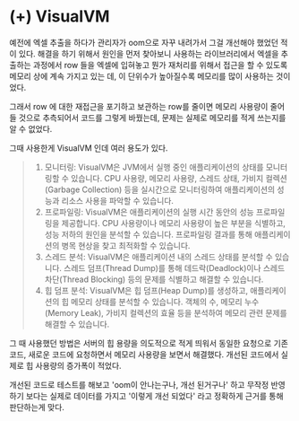 # (+) VisualVM

예전에 엑셀 추출을 하다가 관리자가 oom으로 자꾸 내려가서 그걸 개선해야 했었던 적이 있다. 해결을 하기 위해서 원인을 먼저 찾아보니 사용하는 라이브러리에서 엑셀을 추출하는 과정에서 row 들을 엑셀에 입혀놓고 뭔가 재처리를 위해서 접근을 할 수 있도록 메모리 상에 계속 가지고 있는 데, 이 단위수가 높아질수록 메모리를 많이 사용하는 것이었다.

그래서 row 에 대한 재접근을 포기하고 보관하는 row를 줄이면 메모리 사용량이 줄어들 것으로 추측되어서 코드를 그렇게 바꿨는데, 문제는 실제로 메모리를 적게 쓰는지를 알 수 없었다.

그때 사용한게 VisualVM 인데 여러 용도가 있다.

> 1. 모니터링: VisualVM은 JVM에서 실행 중인 애플리케이션의 상태를 모니터링할 수 있습니다. CPU 사용량, 메모리 사용량, 스레드 상태, 가비지 컬렉션(Garbage Collection) 등을 실시간으로 모니터링하여 애플리케이션의 성능과 리소스 사용을 파악할 수 있습니다.
> 2. 프로파일링: VisualVM은 애플리케이션의 실행 시간 동안의 성능 프로파일링을 제공합니다. CPU 사용량이나 메모리 사용량이 높은 부분을 식별하고, 성능 저하의 원인을 분석할 수 있습니다. 프로파일링 결과를 통해 애플리케이션의 병목 현상을 찾고 최적화할 수 있습니다.
> 3. 스레드 분석: VisualVM은 애플리케이션 내의 스레드 상태를 분석할 수 있습니다. 스레드 덤프(Thread Dump)를 통해 데드락(Deadlock)이나 스레드 차단(Thread Blocking) 등의 문제를 식별하고 해결할 수 있습니다.
> 4. 힙 덤프 분석: VisualVM은 힙 덤프(Heap Dump)를 생성하고, 애플리케이션의 힙 메모리 상태를 분석할 수 있습니다. 객체의 수, 메모리 누수(Memory Leak), 가비지 컬렉션의 효율 등을 분석하여 메모리 관련 문제를 해결할 수 있습니다.

그 때 사용했던 방법은 서버의 힙 용량을 의도적으로 적게 띄워서 동일한 요청으로 기존 코드, 새로운 코드에 요청하면서 메모리 사용량을 보면서 해결했다. 개선된 코드에서 실제로 힙 사용량의 증가폭이 적었다.

개선된 코드로 테스트를 해보고 'oom이 안나는구나, 개선 된거구나' 하고 무작정 반영하기 보다는 실제로 데이터를 가지고 '이렇게 개선 되었다' 라고 정확하게 근거를 통해 판단하는게 맞다.
